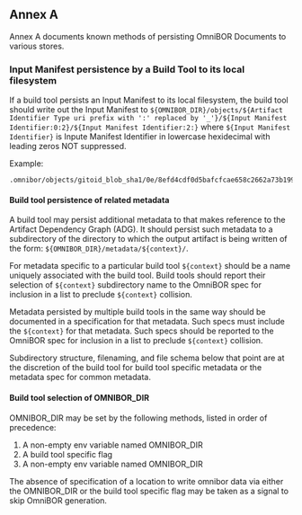 ## Annex A

Annex A documents known methods of persisting OmniBOR Documents to various stores.

### Input Manifest persistence by a Build Tool to its local filesystem

If a build tool persists an Input Manifest to its local filesystem, the build tool should write out the Input Manifest to ```${OMNIBOR_DIR}/objects/${Artifact Identifier Type uri prefix with ':' replaced by '_'}/${Input Manifest Identifier:0:2}/${Input Manifest Identifier:2:}``` where ```${Input Manifest Identifier}``` is Inpute Manifest Identifier in lowercase hexidecimal with leading zeros NOT suppressed.

Example:

```
.omnibor/objects/gitoid_blob_sha1/0e/8efd4cdf0d5bafcfcae658c2662a73b199b301
```

#### Build tool persistence of related metadata

A build tool may persist additional metadata to that makes reference to the Artifact Dependency Graph (ADG).
It should persist such metadata to a subdirectory of the directory to which the output artifact is being written of the form: ```${OMNIBOR_DIR}/metadata/${context}/```.  

For metadata specific to a particular build tool ```${context}``` should be a name uniquely associated with the build tool.  Build tools should report their selection of ```${context}``` subdirectory name to the OmniBOR spec for inclusion in a list to preclude ```${context}``` collision.

Metadata persisted by multiple build tools in the same way should be documented in a specification for that metadata.  Such specs must include the ```${context}``` for that metadata.  Such specs should be reported to the OmniBOR spec for inclusion in a list to preclude ```${context}``` collision.

Subdirectory structure, filenaming, and file schema below that point are at the discretion of the build tool for build tool specific metadata or the metadata spec for common metadata.

#### Build tool selection of OMNIBOR_DIR

OMNIBOR_DIR may be set by the following methods, listed in order of precedence:
1.  A non-empty env variable named OMNIBOR_DIR
1. A build tool specific flag
2. A non-empty env variable named OMNIBOR_DIR

The absence of specification of a location to write omnibor data via either the OMNIBOR_DIR or the build tool specific flag  may be taken as a signal to skip OmniBOR generation.
